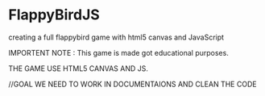 # FlappyBirdJS
creating a full flappybird game with html5 canvas and JavaScript

IMPORTENT NOTE : This game is made got educational purposes. 

THE GAME USE HTML5 CANVAS AND JS.

//GOAL
WE NEED TO WORK IN DOCUMENTAIONS AND CLEAN THE CODE
